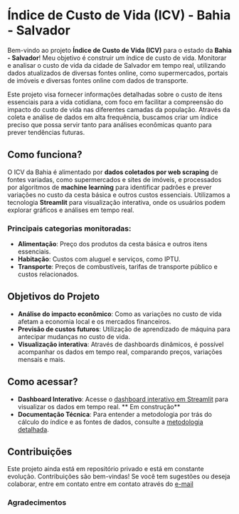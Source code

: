 # Índice de Custo de Vida (ICV) - Bahia - Salvador

Bem-vindo ao projeto **Índice de Custo de Vida (ICV)** para o estado da **Bahia - Salvador**! Meu objetivo é construir um índice de custo de vida. Monitorar e analisar o custo de vida da cidade de Salvador em tempo real, utilizando dados atualizados de diversas fontes online, como supermercados, portais de imóveis e diversas fontes online com dados de transporte.

Este projeto visa fornecer informações detalhadas sobre o custo de itens essenciais para a vida cotidiana, com foco em facilitar a compreensão do impacto do custo de vida nas diferentes camadas da população. Através da coleta e análise de dados em alta frequência, buscamos criar um índice preciso que possa servir tanto para análises econômicas quanto para prever tendências futuras.

## Como funciona?

O ICV da Bahia é alimentado por **dados coletados por web scraping** de fontes variadas, como supermercados e sites de imóveis, e processados por algoritmos de **machine learning** para identificar padrões e prever variações no custo da cesta básica e outros custos essenciais. Utilizamos a tecnologia **Streamlit** para visualização interativa, onde os usuários podem explorar gráficos e análises em tempo real.

### Principais categorias monitoradas:

- **Alimentação**: Preço dos produtos da cesta básica e outros itens essenciais.
- **Habitação**: Custos com aluguel e serviços, como IPTU.
- **Transporte**: Preços de combustíveis, tarifas de transporte público e custos relacionados.

## Objetivos do Projeto

- **Análise do impacto econômico**: Como as variações no custo de vida afetam a economia local e os mercados financeiros.
- **Previsão de custos futuros**: Utilização de aprendizado de máquina para antecipar mudanças no custo de vida.
- **Visualização interativa**: Através de dashboards dinâmicos, é possível acompanhar os dados em tempo real, comparando preços, variações mensais e mais.

## Como acessar?

- **Dashboard Interativo**: Acesse o [dashboard interativo em Streamlit](https://seudashboard.streamlit.app) para visualizar os dados em tempo real. ** Em construção**
- **Documentação Técnica**: Para entender a metodologia por trás do cálculo do índice e as fontes de dados, consulte a [metodologia detalhada](metodologia.md).

## Contribuições

Este projeto ainda está em repositório privado e está em constante evolução. Contribuições são bem-vindas! Se você tem sugestões ou deseja colaborar, entre em contato entre em contato através do [e-mail](mailto:matheusbrito@ifba.com.br)


### Agradecimentos



